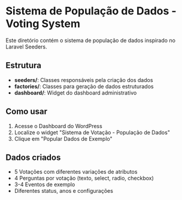 # Sistema de População de Dados - Voting System

Este diretório contém o sistema de população de dados inspirado no Laravel Seeders.

## Estrutura

- **seeders/**: Classes responsáveis pela criação dos dados
- **factories/**: Classes para geração de dados estruturados
- **dashboard/**: Widget do dashboard administrativo

## Como usar

1. Acesse o Dashboard do WordPress
2. Localize o widget "Sistema de Votação - População de Dados"
3. Clique em "Popular Dados de Exemplo"

## Dados criados

- 5 Votações com diferentes variações de atributos
- 4 Perguntas por votação (texto, select, radio, checkbox)
- 3-4 Eventos de exemplo
- Diferentes status, anos e configurações